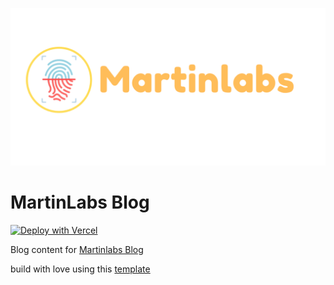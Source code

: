 ![tailwind-nextjs-banner](/public/static/images/twitter-card.png)

# MartinLabs Blog

[![Deploy with Vercel](https://vercel.com/button)](https://vercel.com/new/git/external?repository-url=https://github.com/martindavid/blog)

Blog content for [Martinlabs Blog](https://martinlabs.me)

build with love using this [template](https://github.com/timlrx/tailwind-nextjs-starter-blog)
